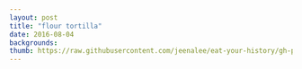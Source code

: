 ```yaml
---
layout: post
title: "flour tortilla"
date: 2016-08-04
backgrounds:
thumb: https://raw.githubusercontent.com/jeenalee/eat-your-history/gh-pages/assets/images/thumbnail/flour-tortilla.jpg
---
```

